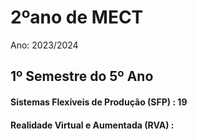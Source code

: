 # 2ºano de MECT
Ano: 2023/2024

## 1º Semestre do 5º Ano
#### Sistemas Flexíveis de Produção (SFP) : 19
#### Realidade Virtual e Aumentada (RVA) : 
